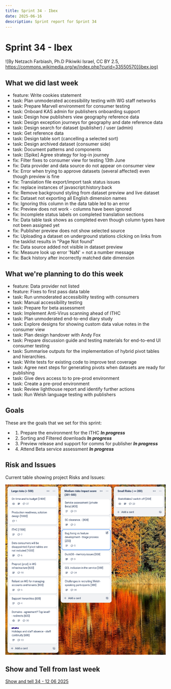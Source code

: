 ```yaml
---
title: Sprint 34 - Ibex
date: 2025-06-16
description: Sprint report for Sprint 34
---
```


# Sprint 34 - Ibex

![By Netzach Farbiash, Ph.D Pikiwiki Israel, CC BY 2.5, https://commons.wikimedia.org/w/index.php?curid=33550570](ibex.jpg)

## What we did last week


- feature: Write cookies statement
- task: Plan unmoderated accessibility testing with WG staff networks
- task: Prepare Marvell environment for consumer testing
- task: Onboard KAS admin for publishers onboarding support
- task: Design how publishers view geography reference data
- task: Design exception journeys for geography and date reference data
- task: Design search for dataset (publisher) / user (admin)
- task: Get reference data
- task: Design table sort (cancelling a selected sort)
- task: Design archived dataset (consumer side)
- task: Document patterns and components
- task: [Spike] Agree strategy for log-in journey
- fix: Filter fixes to consumer view for testing 13th June
- fix: Data provider and data source do not appear on consumer view
- fix: Error when trying to approve datasets (several affected) even though preview is fine
- fix: Translation file export/import task status issues
- fix: replace instances of javascript:history:back
- fix: Remove background styling from dataset preview and live dataset
- fix: Dataset not exporting all English dimension names
- fix: Ignoring this column in the data table led to an error
- fix: Preview does not work - columns have been ignored
- fix: Incomplete status labels on completed translation sections
- fix: Data table task shows as completed even though column types have not been assigned yet
- fix: Publisher preview does not show selected source
- fix: Uploading a dataset on underground stations clicking on links from the tasklist results in "Page Not found"
- fix: Data source added not visible in dataset preview
- fix: Measure look up error 'NaN' = not a number message
- fix: Back history after incorrectly matched date dimension

## What we're planning to do this week


- feature: Data provider not listed
- feature: Fixes to first pass data table
- task: Run unmoderated accessibility testing with consumers
- task: Manual accessibility testing
- task: Prepare for beta assessment
- task: Implement Anti-Virus scanning ahead of ITHC
- task: Plan unmoderated end-to-end diary study
- task: Explore designs for showing custom data value notes in the consumer view
- task: Plan design handover with Andy Fox
- task: Prepare discussion guide and testing materials for end-to-end UI consumer testing
- task: Summarise outputs for the implementation of hybrid pivot tables and hierarchies.
- task: Write tests for existing code to improve test coverage
- task: Agree next steps for generating pivots when datasets are ready for publishing
- task: Give devs access to to pre-prod environment
- task: Create a pre-prod environment
- task: Review lighthouse report and identify further actions
- task: Run Welsh language testing with publishers

## Goals

These are the goals that we set for this sprint:

- 1. Prepare the environment for the ITHC <span class="badge bg-info">_**In progress**_</span>
- 2. Sorting and Filtered downloads <span class="badge bg-info">_**In progress**_</span>
- 3. Preview release and support for comms for publisher <span class="badge bg-info">_**In progress**_</span>
- 4. Attend Beta service assessment <span class="badge bg-info">_**In progress**_</span>

## Risk and Issues

Current table showing project Risks and Issues:

![Risks and Issues](risksBoard20250616.png)

## Show and Tell from last week

[Show and tell 34 - 12 06 2025](https://drive.google.com/file/d/1RmAIA5s8cAnbZQuUFv7xfGObtf1Sv8pB/view?usp=sharing)

